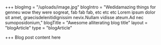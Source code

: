 +++
blogImg = "/uploads/image.jpg"
blogIntro = "Wedidamazing things for genneu wow they were sogreat, fab fab fab, etc etc etc Lorem ipsum dolor sit amet, graecisdelenitidignissim nevix.Nullam vidisse ateum.Ad nec sumoposidonium,"
blogTitle = "Awesome alliterating blog title"
layout = "blogArticle"
type = "blogArticle"

+++
Blog post content here